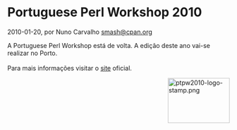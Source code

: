
# Portuguese Perl Workshop 2010

 2010-01-20, por Nuno Carvalho <smash@cpan.org>

A Portuguese Perl Workshop está de volta. A edição deste ano vai-se realizar no Porto.<br /><br />Para mais informações visitar o <a href="http://workshop.perl.pt/">site</a> oficial.<form mt:asset-id="21" class="mt-enclosure mt-enclosure-image" contenteditable="false"><a href="http://perl.pt/ptpw2010-logo-stamp.png"><img alt="ptpw2010-logo-stamp.png" src="http://perl.pt/assets_c/2010/01/ptpw2010-logo-stamp-thumb-140x102.png" class="mt-image-right" style="margin: 0pt 0pt 20px 20px; float: right;" height="102" width="140" /></a></form><div><br /></div><div><br /></div>

